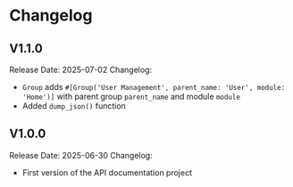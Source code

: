 # Changelog

## V1.1.0

Release Date: 2025-07-02
Changelog:

* `Group` adds `#[Group('User Management', parent_name: 'User', module: 'Home')]` with parent group `parent_name` and module `module`
* Added `dump_json()` function

## V1.0.0

Release Date: 2025-06-30
Changelog:

* First version of the API documentation project

